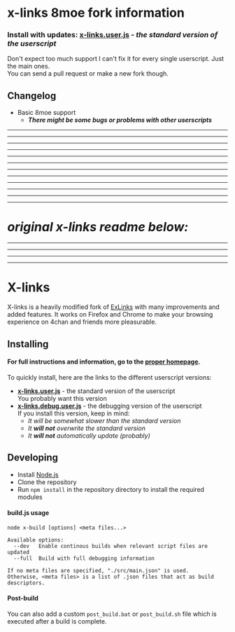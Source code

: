 # x-links 8moe fork information

### Install with updates: <b>[x-links.user.js](https://raw.githubusercontent.com/sdstpanda/x-links/stable/builds/x-links.user.js)</b> *- the standard version of the userscript*<br />

Don't expect too much support I can't fix it for every single userscript. Just the main ones.  
You can send a pull request or make a new fork though.  

## Changelog  

- Basic 8moe support  
  - ***There might be some bugs or problems with other userscripts***  


---
---
---
---
---
---
---
---
---
---
---
---

# *original x-links readme below:*
---
---
---
---

# X-links

X-links is a heavily modified fork of [ExLinks](https://github.com/Hupotronic/ExLinks) with many improvements and added features.
It works on Firefox and Chrome to make your browsing experience on 4chan and friends more pleasurable.


## Installing

#### For full instructions and information, go to the [proper homepage](https://dnsev-h.github.io/x-links/).

To quickly install, here are the links to the different userscript versions:

* <b>[x-links.user.js](https://raw.githubusercontent.com/dnsev-h/x-links/stable/builds/x-links.user.js)</b> - the standard version of the userscript<br />
  You probably want this version
* <b>[x-links.debug.user.js](https://raw.githubusercontent.com/dnsev-h/x-links/stable/builds/x-links.debug.user.js)</b> - the debugging version of the userscript<br />
  If you install this version, keep in mind:
  * <i>It will be somewhat slower than the standard version</i>
  * <i>It <b>will not</b> overwrite the standard version</i>
  * <i>It <b>will not</b> automatically update (probably)</i>


## Developing

* Install [Node.js](https://nodejs.org/)
* Clone the repository
* Run `npm install` in the repository directory to install the required modules

#### build.js usage

```batch
node x-build [options] <meta files...>

Available options:
  --dev   Enable continous builds when relevant script files are updated
  --full  Build with full debugging information

If no meta files are specified, "./src/main.json" is used.
Otherwise, <meta files> is a list of .json files that act as build descriptors.
```

#### Post-build

You can also add a custom `post_build.bat` or `post_build.sh` file which is executed after a build is complete.
